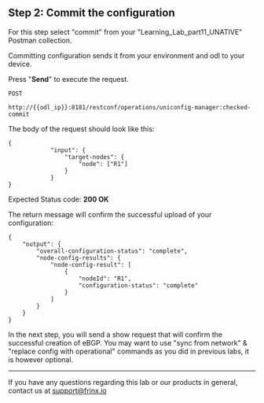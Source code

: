 ## Step 2: Commit the configuration

For this step select "commit" from your "Learning_Lab_part11_UNATIVE" Postman collection.

Committing configuration sends it from your environment and odl to your device.

Press "**Send**" to execute the request.

```
POST

http://{{odl_ip}}:8181/restconf/operations/uniconfig-manager:checked-commit
```

The body of the request should look like this:

```
{
            "input": {
                "target-nodes": {
                    "node": ["R1"]
                }
            }
}
```

Expected Status code: **200 OK**

The return message will confirm the successful upload of your configuration:


```
{
    "output": {
        "overall-configuration-status": "complete",
        "node-config-results": {
            "node-config-result": [
                {
                    "nodeId": "R1",
                    "configuration-status": "complete"
                }
            ]
        }
    }
}
```


In the next step, you will send a show request that will confirm the successful creation of eBGP. You may want to use "sync from network" & "replace config with operational" commands as you did in previous labs, it is however optional.

---
If you have any questions regarding this lab or our products in general, contact us at [support@frinx.io](mailto:support@frinx.io)